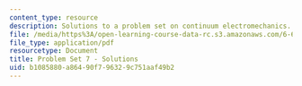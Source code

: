```yaml
---
content_type: resource
description: Solutions to a problem set on continuum electromechanics.
file: /media/https%3A/open-learning-course-data-rc.s3.amazonaws.com/6-642-continuum-electromechanics-fall-2008/b1085880a86490f796329c751aaf49b2_pset7_soln.pdf
file_type: application/pdf
resourcetype: Document
title: Problem Set 7 - Solutions
uid: b1085880-a864-90f7-9632-9c751aaf49b2
---
```

